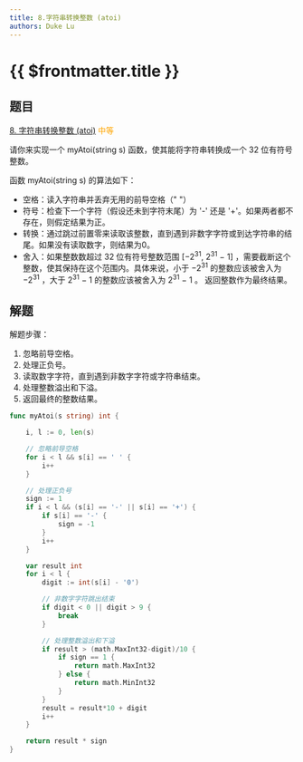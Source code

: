 ```yaml
---
title: 8.字符串转换整数 (atoi)
authors: Duke Lu
---
```


# {{ $frontmatter.title }}

## 题目

[8. 字符串转换整数 (atoi)](https://leetcode.cn/problems/string-to-integer-atoi/) <span style="color: orange;">中等</span>

请你来实现一个 myAtoi(string s) 函数，使其能将字符串转换成一个 32 位有符号整数。

函数 myAtoi(string s) 的算法如下：
- 空格：读入字符串并丢弃无用的前导空格（" "）
- 符号：检查下一个字符（假设还未到字符末尾）为 '-' 还是 '+'。如果两者都不存在，则假定结果为正。
- 转换：通过跳过前置零来读取该整数，直到遇到非数字字符或到达字符串的结尾。如果没有读取数字，则结果为0。
- 舍入：如果整数数超过 32 位有符号整数范围 [−2<sup>31</sup>,  2<sup>31</sup> − 1] ，需要截断这个整数，使其保持在这个范围内。具体来说，小于 −2<sup>31</sup> 的整数应该被舍入为 −2<sup>31</sup> ，大于 2<sup>31</sup> − 1 的整数应该被舍入为 2<sup>31</sup> − 1 。
返回整数作为最终结果。

## 解题

解题步骤：
1. 忽略前导空格。
2. 处理正负号。
3. 读取数字字符，直到遇到非数字字符或字符串结束。
4. 处理整数溢出和下溢。
5. 返回最终的整数结果。

```go
func myAtoi(s string) int {

	i, l := 0, len(s)

    // 忽略前导空格
	for i < l && s[i] == ' ' {
		i++
	}

    // 处理正负号
	sign := 1
	if i < l && (s[i] == '-' || s[i] == '+') {
		if s[i] == '-' {
			sign = -1
		}
		i++
	}

	var result int
	for i < l {
		digit := int(s[i] - '0')

        // 非数字字符跳出结束
		if digit < 0 || digit > 9 {
			break
		}

        // 处理整数溢出和下溢
		if result > (math.MaxInt32-digit)/10 {
			if sign == 1 {
				return math.MaxInt32
			} else {
				return math.MinInt32
			}
		}
		result = result*10 + digit
		i++
	}

	return result * sign
}
```